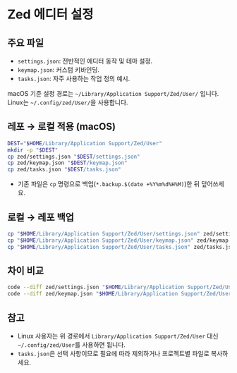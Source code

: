 # Zed 에디터 설정

## 주요 파일
- `settings.json`: 전반적인 에디터 동작 및 테마 설정.
- `keymap.json`: 커스텀 키바인딩.
- `tasks.json`: 자주 사용하는 작업 정의 예시.

macOS 기준 설정 경로는 `~/Library/Application Support/Zed/User/` 입니다. Linux는 `~/.config/zed/User/`을 사용합니다.

## 레포 → 로컬 적용 (macOS)
```sh
DEST="$HOME/Library/Application Support/Zed/User"
mkdir -p "$DEST"
cp zed/settings.json "$DEST/settings.json"
cp zed/keymap.json "$DEST/keymap.json"
cp zed/tasks.json "$DEST/tasks.json"
```
- 기존 파일은 `cp` 명령으로 백업(`*.backup.$(date +%Y%m%d%H%M)`)한 뒤 덮어쓰세요.

## 로컬 → 레포 백업
```sh
cp "$HOME/Library/Application Support/Zed/User/settings.json" zed/settings.json
cp "$HOME/Library/Application Support/Zed/User/keymap.json" zed/keymap.json
cp "$HOME/Library/Application Support/Zed/User/tasks.json" zed/tasks.json
```

## 차이 비교
```sh
code --diff zed/settings.json "$HOME/Library/Application Support/Zed/User/settings.json"
code --diff zed/keymap.json "$HOME/Library/Application Support/Zed/User/keymap.json"
```

## 참고
- Linux 사용자는 위 경로에서 `Library/Application Support/Zed/User` 대신 `~/.config/zed/User`를 사용하면 됩니다.
- `tasks.json`은 선택 사항이므로 필요에 따라 제외하거나 프로젝트별 파일로 복사하세요.
